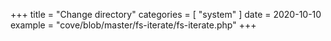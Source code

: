 +++
title = "Change directory"
categories = [ "system" ]
date = 2020-10-10
example = "cove/blob/master/fs-iterate/fs-iterate.php"
+++
